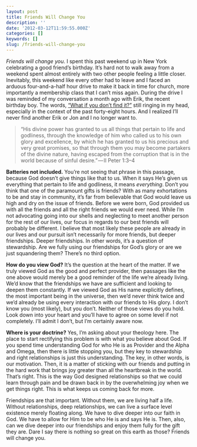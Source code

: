 ```yaml
---
layout: post
title: Friends Will Change You
description: ''
date: '2012-03-12T11:59:55.000Z'
categories: []
keywords: []
slug: /friends-will-change-you
---
```


_Friends will change you_. I spent this past weekend up in New York celebrating a good friend’s birthday. It’s hard not to walk away from a weekend spent almost entirely with two other people feeling a little closer. Inevitably, this weekend like every other had to leave and I faced an arduous four-and-a-half hour drive to make it back in time for church, more importantly a membership class that I can’t miss again. During the drive I was reminded of my conversation a month ago with Erik, the recent birthday boy. The words, [“What if you don’t find it?”](http://104.193.143.57/~waywar13/ce/2012/02/13/what-if-you-dont-find-it/ "What If You Don’t Find It?") still ringing in my head, especially in the context of the past forty-eight hours. And I realized I’ll never find another Erik or Jon and I no longer want to.

> “His divine power has granted to us all things that pertain to life and godliness, through the knowledge of him who called us to his own glory and excellence, by which he has granted to us his precious and very great promises, so that through them you may become partakers of the divine nature, having escaped from the corruption that is in the world because of sinful desire.” — II Peter 1:3–4

**Batteries not included.** You’re not seeing that phrase in this passage, because God doesn’t give things like that to us. When it says He’s given us everything that pertain to life and godliness, it means _everything_. Don’t you think that one of the paramount gifts is friends? With as many exhortations to be and stay in community, it’s far from believable that God would leave us high and dry on the issue of friends. Before we were born, God provided us with all the friends and all the right friends we would ever need. While I’m not advocating going into our shells and neglecting to meet another person for the rest of our lives, our focus in regards to our best friends will probably be different. I believe that most likely these people are already in our lives and our pursuit isn’t necessarily for more friends, but deeper friendships. Deeper friendships. In other words, it’s a question of stewardship. Are we fully using our friendships for God’s glory or are we just squandering them? There’s no third option.

**How do you view God?** It’s the question at the heart of the matter. If we truly viewed God as the good and perfect provider, then passages like the one above would merely be a good reminder of the life we’re already living. We’d know that the friendships we have are sufficient and looking to deepen them constantly. If we viewed God as His name explicitly defines, the most important being in the universe, then we’d never think twice and we’d already be using every interaction with our friends to His glory. I don’t know you (most likely), but you don’t. Neither of those views do you hold. Look down into your heart and you’ll have to agree on some level if not completely. I’ll admit I don’t, but I’m certainly aware now.

**Where is your doctrine?** Yes, I’m asking about your theology here. The place to start rectifying this problem is with what you believe about God. If you spend time understanding God for who He is as Provider and the Alpha and Omega, then there is little stopping you, but they key to stewardship and right relationships is just this understanding. The key, in other words, is our motivation. Then, it is a matter of sticking with our friends and putting in the hard work that brings joy greater than all the heartbreak in the world. That’s right. This is the way God designed relationships so that we could learn through pain and be drawn back in by the overwhelming joy when we get things right. This is what keeps us coming back for more.

Friendships are that important. Without them, we are living half a life. Without relationships, deep relationships, we can live a surface level existence merely floating along. We have to dive deeper into our faith in God. We have to allow for Him to be who He is and says He is. Then, also, can we dive deeper into our friendships and enjoy them fully for the gift they are. Dare I say there is nothing so great on this earth as those? Friends will change you.